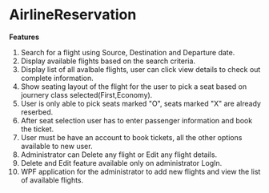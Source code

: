 # AirlineReservation
**Features** </br>
<ol>
<li>
Search for a flight using Source, Destination and Departure date.
</li>
<li>
Display available flights based on the search criteria.
</li>
<li>
Display list of all avalbale flights, user can click view details to check out complete information.
</li>
<li>
Show seating layout of the flight for the user to pick a seat based on journery class selected(First,Economy).
</li>
<li>
User is only able to pick seats marked "O", seats marked "X" are already reserbed.
</li>
<li>
After seat selection user has to enter passenger information and book the ticket.
</li>
<li>
User must be have an account to book tickets, all the other options available to new user.
</li>
<li>
Administrator can Delete any flight or Edit any flight details.
</li>
<li>
Delete and Edit feature available only on administrator LogIn.
</li>
<li>
WPF application for the administrator to add new flights and view the list of available flights.
</li>
</ol>


